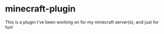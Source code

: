 # minecraft-plugin
This is a plugin I've been working on for my minecraft server(s), and just for fun!
